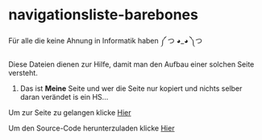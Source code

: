 # navigationsliste-barebones
Für alle die keine Ahnung in Informatik haben ༼ つ ◕_◕ ༽つ

Diese Dateien dienen  zur Hilfe, damit man den Aufbau einer solchen Seite versteht.

1. Das ist __Meine__ Seite und wer die Seite nur kopiert und nichts selber daran verändet is ein HS...

Um zur Seite zu gelangen klicke [Hier](https://lostpex.github.io/navigationsliste-barebones/hauptseite.html)

Um den Source-Code herunterzuladen klicke [Hier](https://github.com/Lostpex/navigationsliste-barebones)